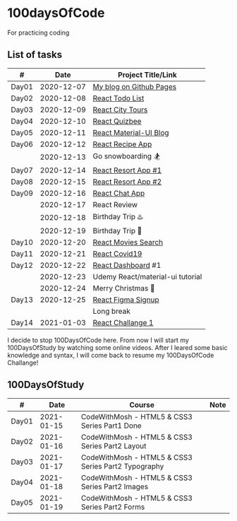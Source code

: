 # 100daysOfCode
For practicing coding

## List of tasks
| # | Date | Project Title/Link |
| - | ---- | ------------------- |
| Day01 | 2020-12-07 | [My blog on Github Pages](https://github.com/yujuc/100DaysOfCode/wiki/My-blog-on-Github-Pages) |
| Day02 | 2020-12-08 | [React Todo List](https://github.com/yujuc/100DaysOfCode/tree/main/react-todo-list) |
| Day03 | 2020-12-09 | [React City Tours](https://github.com/yujuc/100DaysOfCode/tree/main/react-city-tours) |
| Day04 | 2020-12-10 | [React Quizbee](https://github.com/yujuc/100DaysOfCode/tree/main/react-quizbee) |
| Day05 | 2020-12-11 | [React Material-UI Blog](https://github.com/yujuc/100DaysOfCode/tree/main/react-material-ui-blog) |
| Day06 | 2020-12-12 | [React Recipe App](https://github.com/yujuc/100DaysOfCode/tree/main/react-recipe-app) |
|       | 2020-12-13 | Go snowboarding 🏂 |
| Day07 | 2020-12-14 | [React Resort App #1](https://github.com/yujuc/100DaysOfCode/tree/main/react-resort) |
| Day08 | 2020-12-15 | [React Resort App #2](https://github.com/yujuc/100DaysOfCode/tree/main/react-resort) |
| Day09 | 2020-12-16 | [React Chat App](https://github.com/yujuc/100DaysOfCode/tree/main/react-chats) |
|       | 2020-12-17 | React Review |
|       | 2020-12-18 | Birthday Trip ♨️ |
|       | 2020-12-19 | Birthday Trip 🎂|
| Day10 | 2020-12-20 | [React Movies Search](https://github.com/yujuc/100DaysOfCode/tree/main/react-movies-search)|
| Day11 | 2020-12-21 | [React Covid19](https://github.com/yujuc/100DaysOfCode/tree/main/react-covid19)|
| Day12 | 2020-12-22 | [React Dashboard](https://github.com/yujuc/100DaysOfCode/tree/main/react-dashboard) #1 |
|  | 2020-12-23 | Udemy React/material-ui tutorial |
|  | 2020-12-24 | Merry Christmas 🎄 |
| Day13 | 2020-12-25 | [React Figma Signup](https://github.com/yujuc/100DaysOfCode/tree/main/react-figma-signup) |
|  |  | Long break |
| Day14 | 2021-01-03 | [React Challange 1](https://github.com/yujuc/100DaysOfCode/tree/main/react-challenge/challenge-1-display-data-starter) |

I decide to stop 100DaysOfCode here. From now I will start my 100DaysOfStudy by watching some online videos. After I leared some basic knowledge and syntax, I will come back to resume my 100DaysOfCode Challange!

## 100DaysOfStudy

| # | Date | Course | Note |
| - | ---- | ------ | ---- |
| Day01 | 2021-01-15 | CodeWithMosh - HTML5 & CSS3 Series Part1 Done | |
| Day02 | 2021-01-16 | CodeWithMosh - HTML5 & CSS3 Series Part2 Layout | |
| Day03 | 2021-01-17 | CodeWithMosh - HTML5 & CSS3 Series Part2 Typography | |
| Day04 | 2021-01-18 | CodeWithMosh - HTML5 & CSS3 Series Part2 Images | |
| Day05 | 2021-01-19 | CodeWithMosh - HTML5 & CSS3 Series Part2 Forms | |

